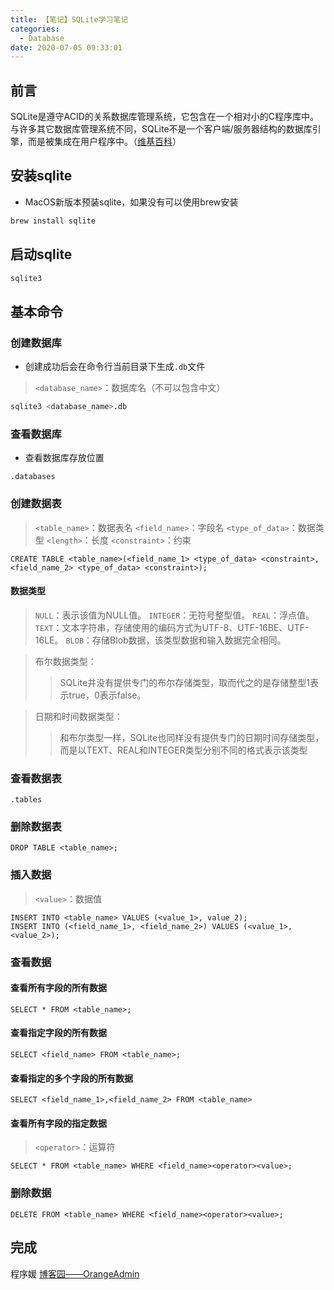 ```yaml
---
title: 【笔记】SQLite学习笔记
categories:
  - Database
date: 2020-07-05 09:33:01
---
```


## 前言

SQLite是遵守ACID的关系数据库管理系统，它包含在一个相对小的C程序库中。与许多其它数据库管理系统不同，SQLite不是一个客户端/服务器结构的数据库引擎，而是被集成在用户程序中。（[维基百科](https://zh.wikipedia.org/wiki/SQLite)）

<!-- more -->

## 安装sqlite

- MacOS新版本预装sqlite，如果没有可以使用brew安装

``` sh
brew install sqlite
```

## 启动sqlite

``` sh
sqlite3
```

## 基本命令

### 创建数据库

- 创建成功后会在命令行当前目录下生成`.db`文件

> `<database_name>`：数据库名（不可以包含中文）

``` sh
sqlite3 <database_name>.db
```

### 查看数据库

- 查看数据库存放位置

``` sqlite
.databases
```

### 创建数据表

> `<table_name>`：数据表名
> `<field_name>`：字段名
> `<type_of_data>`：数据类型
> `<length>`：长度
> `<constraint>`：约束

``` mysql
CREATE TABLE <table_name>(<field_name_1> <type_of_data> <constraint>, <field_name_2> <type_of_data> <constraint>);
```

#### 数据类型

> `NULL`：表示该值为NULL值。
> `INTEGER`：无符号整型值。
> `REAL`：浮点值。
> `TEXT`：文本字符串，存储使用的编码方式为UTF-8、UTF-16BE、UTF-16LE。
> `BLOB`：存储Blob数据，该类型数据和输入数据完全相同。

> 布尔数据类型：
>> SQLite并没有提供专门的布尔存储类型，取而代之的是存储整型1表示true，0表示false。

> 日期和时间数据类型：
>> 和布尔类型一样，SQLite也同样没有提供专门的日期时间存储类型，而是以TEXT、REAL和INTEGER类型分别不同的格式表示该类型

### 查看数据表

``` sqlite
.tables
```

### 删除数据表

``` sqlite
DROP TABLE <table_name>;
```

### 插入数据

> `<value>`：数据值

``` sqlite
INSERT INTO <table_name> VALUES (<value_1>, value_2);
INSERT INTO (<field_name_1>, <field_name_2>) VALUES (<value_1>, <value_2>);
```

### 查看数据

#### 查看所有字段的所有数据

``` sqlite
SELECT * FROM <table_name>;
```

#### 查看指定字段的所有数据

``` sqlite
SELECT <field_name> FROM <table_name>;
```

#### 查看指定的多个字段的所有数据

``` sqlite
SELECT <field_name_1>,<field_name_2> FROM <table_name>
```

#### 查看所有字段的指定数据

> `<operator>`：运算符

``` sqlite
SELECT * FROM <table_name> WHERE <field_name><operator><value>;
```

### 删除数据

``` sqlite
DELETE FROM <table_name> WHERE <field_name><operator><value>;
```

## 完成

程序媛
[博客园——OrangeAdmin](https://www.cnblogs.com/orangeform/archive/2012/02/22/2325258.html)



